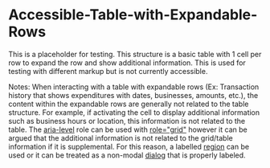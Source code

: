 # Accessible-Table-with-Expandable-Rows

This is a placeholder for testing. This structure is a basic table with 1 cell per row to expand the row and show additional information. This is used for testing with different markup but is not currently accessible.

Notes:
When interacting with a table with expandable rows (Ex: Transaction history that shows expenditures with dates, businesses, amounts, etc.), the content within the expandable rows are generally not related to the table structure. For example, if activating the cell to display additional information such as business hours or location, this information is not related to the table. The [aria-level](https://www.w3.org/TR/wai-aria/states_and_properties#aria-level) role can be used with [role="grid"](https://www.w3.org/TR/wai-aria/roles#grid) however it can be argued that the additional information is not related to the grid/table information if it is supplemental. For this reason, a labelled [region](https://www.w3.org/TR/wai-aria/roles#region) can be used or it can be treated as a non-modal [dialog](https://www.w3.org/TR/wai-aria/roles#dialog) that is properly labeled. 
